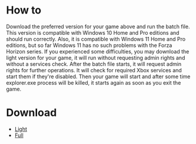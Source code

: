 # How to
Download the preferred version for your game above and run the batch file. This version is compatible with Windows 10 Home and Pro editions and should run correctly. Also, it is compatible with Windows 11 Home and Pro editions, but so far Windows 11 has no such problems with the Forza Horizon series. If you experienced some difficulties, you may download the light version for your game, it will run without requesting admin rights and without a services check.
After the batch file starts, it will request admin rights for further operations. It will check for required Xbox services and start them if they're disabled. Then your game will start and after some time explorer.exe process will be killed, it starts again as soon as you exit the game.
# Download
- [Light](https://github.com/i3sey/MicrosoftSharedGamesFix/releases/download/Files/ForzaHorizon5_light.bat)
- [Full](https://github.com/i3sey/MicrosoftSharedGamesFix/releases/download/Files/ForzaHorizon5.bat)